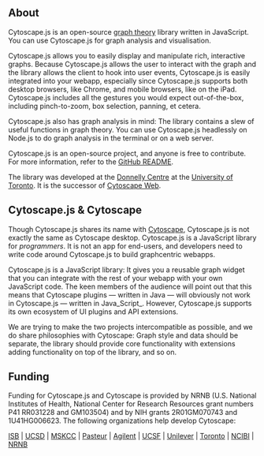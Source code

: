 ## About

Cytoscape.js is an open-source [graph theory](http://en.wikipedia.org/wiki/Graph_theory) library written in JavaScript.  You can use Cytoscape.js for graph analysis and visualisation.

Cytoscape.js allows you to easily display and manipulate rich, interactive graphs.  Because Cytoscape.js allows the user to interact with the graph and the library allows the client to hook into user events, Cytoscape.js is easily integrated into your webapp, especially since Cytoscape.js supports both desktop browsers, like Chrome, and mobile browsers, like on the iPad.  Cytoscape.js includes all the gestures you would expect out-of-the-box, including pinch-to-zoom, box selection, panning, et cetera.

Cytoscape.js also has graph analysis in mind:  The library contains a slew of useful functions in graph theory.  You can use Cytoscape.js headlessly on Node.js to do graph analysis in the terminal or on a web server.

Cytoscape.js is an open-source project, and anyone is free to contribute.  For more information, refer to the [GitHub README](https://github.com/cytoscape/cytoscape.js).

The library was developed at the [Donnelly Centre](http://thedonnellycentre.utoronto.ca) at the [University of Toronto](http://www.utoronto.ca/).  It is the successor of [Cytoscape Web](http://cytoscapeweb.cytoscape.org/).



## Cytoscape.js & Cytoscape

Though Cytoscape.js shares its name with [Cytoscape](http://www.cytoscape.org/), Cytoscape.js is not exactly the same as Cytoscape desktop.  Cytoscape.js is a JavaScript library for _programmers_.  It is not an app for end-users, and developers need to write code around Cytoscape.js to build graphcentric webapps.

Cytoscape.js is a JavaScript library:  It gives you a reusable graph widget that you can integrate with the rest of your webapp with your own JavaScript code.  The keen members of the audience will point out that this means that Cytoscape plugins &mdash; written in Java &mdash; will obviously not work in Cytoscape.js &mdash; written in Java_Script_.  However, Cytoscape.js supports its own ecosystem of UI plugins and API extensions.

We are trying to make the two projects intercompatible as possible, and we do share philosophies with Cytoscape:  Graph style and data should be separate, the library should provide core functionality with extensions adding functionality on top of the library, and so on.



## Funding

Funding for Cytoscape.js and Cytoscape is provided by NRNB (U.S. National Institutes of Health, National Center for Research Resources grant numbers P41 RR031228 and GM103504) and by NIH grants 2R01GM070743 and 1U41HG006623. The following organizations help develop Cytoscape:


[ISB](http://www.systemsbiology.org) | 
[UCSD](http://www.ucsd.edu) | 
[MSKCC](http://cbio.mskcc.org) | 
[Pasteur](http://www.pasteur.fr) | 
[Agilent](http://www.agilent.com/) | 
[UCSF](http://www.ucsf.edu/) |
[Unilever](http://www.unilever.com) |
[Toronto](http://www.utoronto.ca) |
[NCIBI](http://portal.ncibi.org/gateway/index.html) |
[NRNB](http://nrnb.org)
